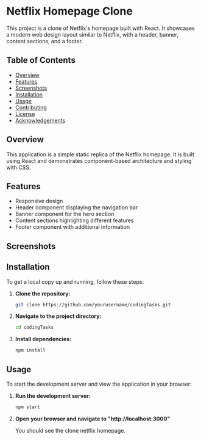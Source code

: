 # Netflix Homepage Clone

This project is a clone of Netflix's homepage built with React. It showcases a modern web design layout similar to Netflix, with a header, banner, content sections, and a footer.

## Table of Contents

- [Overview](#overview)
- [Features](#features)
- [Screenshots](#screenshots)
- [Installation](#installation)
- [Usage](#usage)
- [Contributing](#contributing)
- [License](#license)
- [Acknowledgements](#acknowledgements)

## Overview

This application is a simple static replica of the Netflix homepage. It is built using React and demonstrates component-based architecture and styling with CSS.

## Features

- Responsive design
- Header component displaying the navigation bar
- Banner component for the hero section
- Content sections highlighting different features
- Footer component with additional information

## Screenshots



## Installation

To get a local copy up and running, follow these steps:

1. **Clone the repository:**

   ```sh
   git clone https://github.com/yourusername/codingTasks.git

2. **Navigate to the project directory:**
  
   ```sh
   cd codingTasks

3. **Install dependencies:**

   ```sh
   npm install

## Usage

To start the development server and view the application in your browser:

1. **Run the development server:**

   ```sh
   npm start

2. **Open your browser and navigate to "http://localhost:3000"**

   You should see the clone netflix homepage.



